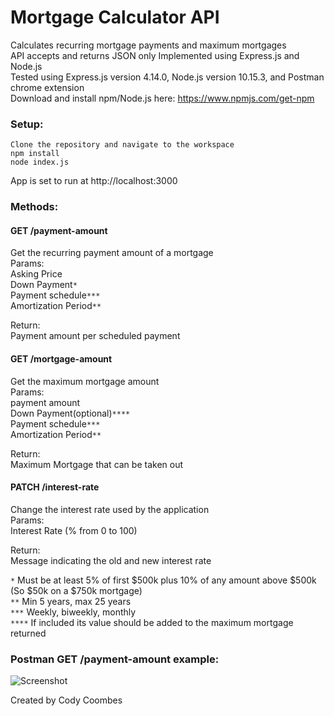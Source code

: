# Mortgage Calculator API
Calculates recurring mortgage payments and maximum mortgages<br>
API accepts and returns JSON only
Implemented using Express.js and Node.js <br>
Tested using Express.js version 4.14.0, Node.js version 10.15.3, and Postman chrome extension <br>
Download and install npm/Node.js here: https://www.npmjs.com/get-npm

### Setup: <br>
```Clone the repository and navigate to the workspace``` <br>
```npm install``` <br>
```node index.js``` <br>

App is set to run at http://localhost:3000

### Methods: <br>
#### GET /payment-amount <br>
Get the recurring payment amount of a mortgage <br>
Params:<br>
Asking Price<br>
Down Payment`*`<br>
Payment schedule`***`<br>
Amortization Period`**`

Return:<br>
Payment amount per scheduled payment

#### GET /mortgage-amount <br>
Get the maximum mortgage amount <br>
Params:<br>
payment amount<br>
Down Payment(optional)`****`<br>
Payment schedule`***`<br>
Amortization Period`**`<br>

Return:<br>
Maximum Mortgage that can be taken out

#### PATCH /interest-rate <br>
Change the interest rate used by the application <br>
Params: <br>
Interest Rate (% from 0 to 100) <br>

Return:<br>
Message indicating the old and new interest rate

`*` Must be at least 5% of first $500k plus 10% of any amount above $500k (So $50k on a $750k
mortgage) <br>
`**` Min 5 years, max 25 years <br>
`***` Weekly, biweekly, monthly <br>
`****` If included its value should be added to the maximum mortgage returned <br>

### Postman GET /payment-amount example:

![Screenshot](images/payment_example.PNG)

Created by Cody Coombes
